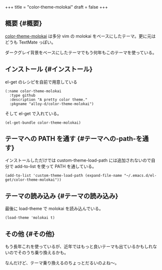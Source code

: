 +++
title = "color-theme-molokai"
draft = false
+++

## 概要 {#概要}

[color-theme-molokai](https://github.com/sonatard/color-theme-molokai) は多分 vim の molokai をベースにしたテーマ。更に元はどうも TextMate っぽい。

ダークグレイ背景をベースにしたテーマでもう何年もこのテーマを使っている。


## インストール {#インストール}

el-get のレシピを自前で用意している

```emacs-lisp
(:name color-theme-molokai
  :type github
  :description "A pretty color theme."
  :pkgname "alloy-d/color-theme-molokai")
```

そして el-get で入れている。

```emacs-lisp
(el-get-bundle color-theme-molokai)
```


## テーマへの PATH を通す {#テーマへの-path-を通す}

インストールしただけでは custom-theme-load-path には追加されないので自分で add-to-list を使って PATH を通している。

```emacs-lisp
(add-to-list 'custom-theme-load-path (expand-file-name "~/.emacs.d/el-get/color-theme-molokai"))
```


## テーマの読み込み {#テーマの読み込み}

最後に load-theme で molokai を読み込んでいる。

```emacs-lisp
(load-theme 'molokai t)
```


## その他 {#その他}

もう長年これを使っているが、近年ではもっと良いテーマも出ているかもしれないのでそのうち乗り換えるかも。

なんだけど、テーマ乗り換えるのちょっとだるいのよね〜。
